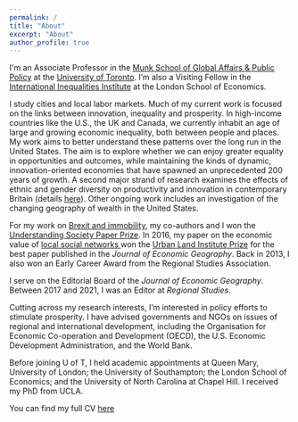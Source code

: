 ```yaml
---
permalink: /
title: "About"
excerpt: "About"
author_profile: true
---
```


I'm an Associate Professor in the  <a href="https://munkschool.utoronto.ca" target="_blank">Munk School of Global Affairs & Public Policy</a> at the <a href="https://utoronto.ca" target="_blank"> University of Toronto</a>. I’m also a Visiting Fellow in the <a href="http://www.lse.ac.uk/International-Inequalities" target="_blank"> International Inequalities Institute</a> at the London School of Economics.

I study cities and local labor markets. Much of my current work is focused on the links between innovation, inequality and prosperity. In high-income countries like the U.S., the UK and Canada, we currently inhabit an age of large and growing economic inequality, both between people and places. My work aims to better understand these patterns over the long run in the United States. The aim is to explore whether we can enjoy greater equality in opportunities and outcomes, while maintaining the kinds of dynamic, innovation-oriented economies that have spawned an unprecedented 200 years of growth. A second major strand of research examines the effects of ethnic and gender diversity on productivity and innovation in contemporary Britain (details <a href="https://maxnathan.medium.com/a-big-new-esrc-grant-534a0a0cda19" target="_blank">here</a>). Other ongoing work includes an investigation of the changing geography of wealth in the United States. 

For my work on <a href="https://doi.org/10.1093/cjres/rsx027" target="_blank"> Brexit and immobility</a>, my co-authors and I won the <a href="https://www.understandingsociety.ac.uk/2019/07/11/prizes-for-researchers-and-papers-at-understanding-society-conference" target="_blank">Understanding Society Paper Prize</a>. In 2016, my paper on the economic value of <a href="https://doi.org/10.1093/jeg/lbv043" target="_blank">local social networks <a/> won the <a href="https://academic.oup.com/joeg/pages/urban_land_institute_prize" target="_blank">Urban Land Institute Prize</a> for the best paper published in the <i>Journal of Economic Geography</i>. Back in 2013, I also won an Early Career Award from the Regional Studies Association. 

I serve on the Editorial Board of the <i>Journal of Economic Geography</i>. Between 2017 and 2021, I was an Editor at <i>Regional Studies</i>.

Cutting across my research interests, I’m interested in policy efforts to stimulate prosperity. I have advised governments and NGOs on issues of regional and international development, including the Organisation for Economic Co-operation and Development (OECD), the U.S. Economic Development Administration, and the World Bank. 

Before joining U of T, I held academic appointments at Queen Mary, University of London; the University of Southampton; the London School of Economics; and the University of North Carolina at Chapel Hill. I received my PhD from UCLA. 

You can find my full CV <a href="/_pages/tkemeny_cv.pdf">here</a>



